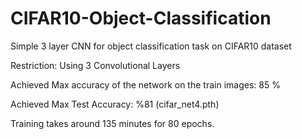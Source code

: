 # CIFAR10-Object-Classification

Simple 3 layer CNN for object classification task on CIFAR10 dataset

Restriction: Using 3 Convolutional Layers

Achieved Max accuracy of the network on the train images: 85 %

Achieved Max Test Accuracy: %81 (cifar_net4.pth)

Training takes around 135 minutes for 80 epochs.
